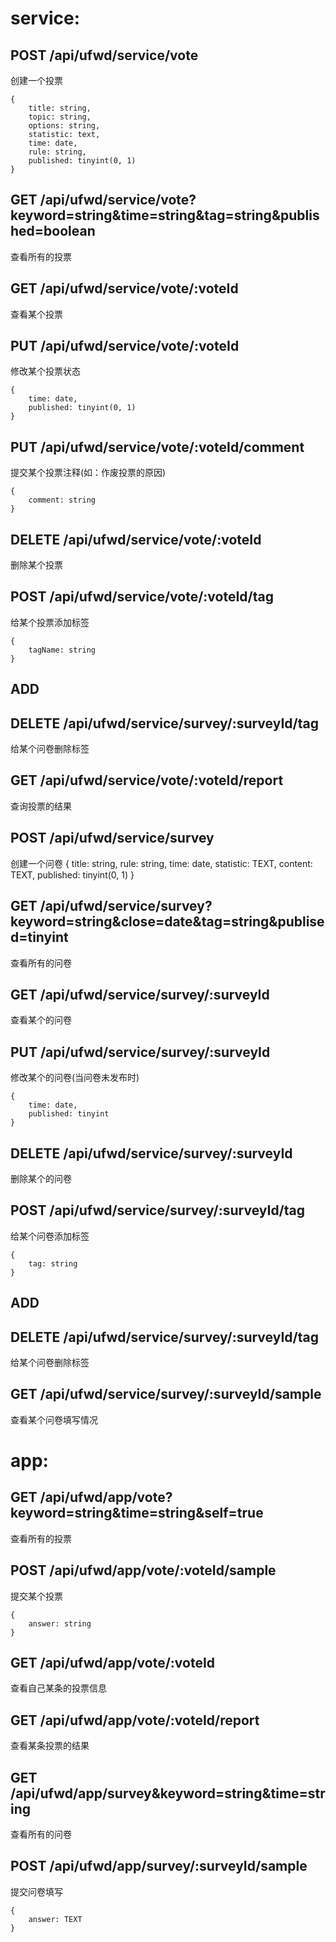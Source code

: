 service:
===========================

## POST /api/ufwd/service/vote
创建一个投票
```
{
    title: string,
    topic: string,
    options: string,
    statistic: text,
    time: date,
    rule: string,
    published: tinyint(0, 1)
}
```

## GET /api/ufwd/service/vote?keyword=string&time=string&tag=string&published=boolean
查看所有的投票

## GET /api/ufwd/service/vote/:voteId
查看某个投票

## PUT /api/ufwd/service/vote/:voteId
修改某个投票状态
```
{
    time: date,
    published: tinyint(0, 1)
}
```

## PUT /api/ufwd/service/vote/:voteId/comment
提交某个投票注释(如：作废投票的原因)
```
{
    comment: string
}
```

## DELETE /api/ufwd/service/vote/:voteId
删除某个投票

## POST /api/ufwd/service/vote/:voteId/tag
给某个投票添加标签
```
{
    tagName: string
}
```
## ADD
## DELETE /api/ufwd/service/survey/:surveyId/tag
给某个问卷删除标签

## GET /api/ufwd/service/vote/:voteId/report
查询投票的结果

## POST /api/ufwd/service/survey
创建一个问卷
{
    title: string,
    rule: string,
    time: date,
    statistic: TEXT,
    content: TEXT,
    published: tinyint(0, 1)
}

## GET /api/ufwd/service/survey?keyword=string&close=date&tag=string&publised=tinyint
查看所有的问卷

## GET /api/ufwd/service/survey/:surveyId
查看某个的问卷

## PUT /api/ufwd/service/survey/:surveyId
修改某个的问卷(当问卷未发布时)
```
{
    time: date,
    published: tinyint
}
```

## DELETE /api/ufwd/service/survey/:surveyId
删除某个的问卷

## POST /api/ufwd/service/survey/:surveyId/tag
给某个问卷添加标签
```
{
    tag: string
}
```
## ADD
## DELETE /api/ufwd/service/survey/:surveyId/tag
给某个问卷删除标签

## GET /api/ufwd/service/survey/:surveyId/sample
查看某个问卷填写情况

app:
======================================

## GET /api/ufwd/app/vote?keyword=string&time=string&self=true
查看所有的投票

## POST /api/ufwd/app/vote/:voteId/sample
提交某个投票
```
{
    answer: string
}
```

## GET /api/ufwd/app/vote/:voteId
查看自己某条的投票信息

## GET /api/ufwd/app/vote/:voteId/report
查看某条投票的结果


## GET /api/ufwd/app/survey&keyword=string&time=string
查看所有的问卷

## POST /api/ufwd/app/survey/:surveyId/sample
提交问卷填写
```
{
    answer: TEXT
}
```